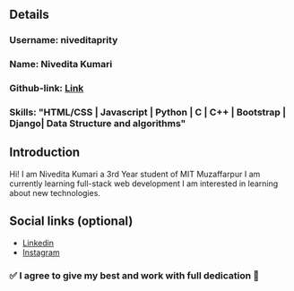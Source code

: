 ## Details

### Username: niveditaprity

### Name: Nivedita Kumari

### Github-link: [Link](https://github.com/niveditaprity)

### Skills: "HTML/CSS | Javascript | Python | C | C++ | Bootstrap | Django| Data Structure and algorithms"

## Introduction

Hi! I am Nivedita Kumari a 3rd Year student of MIT Muzaffarpur
I am currently learning full-stack web development I am interested in learning about new technologies.

## Social links (optional)

- [Linkedin](https://www.linkedin.com/in/nivedita-kumari-47a469163/)
- [Instagram](https://instagram.com/niveditaprity)

### ✅ I agree to give my best and work with full dedication 💯
